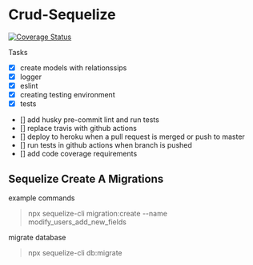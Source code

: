 # Crud-Sequelize

[![Coverage Status](https://coveralls.io/repos/github/DenimCity/crud-sequelize/badge.svg?branch=master)](https://coveralls.io/github/DenimCity/crud-sequelize?branch=master)

Tasks

- [x] create models with relationssips
- [x] logger
- [x] eslint
- [x] creating testing environment
- [x] tests
- [] add husky pre-commit lint and run tests
- [] replace travis with github actions
- [] deploy to heroku when a pull request is merged or push to master
- [] run tests in github actions when branch is pushed
- [] add code coverage requirements

## Sequelize Create A Migrations

example commands

 > npx sequelize-cli migration:create --name modify_users_add_new_fields

 migrate database
> npx sequelize-cli db:migrate